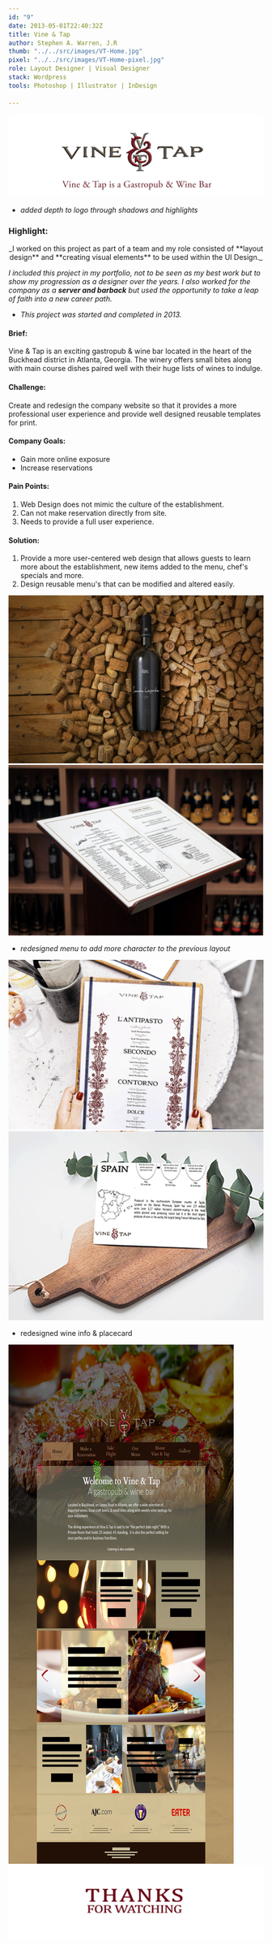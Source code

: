 ```yaml
---
id: "9"
date: 2013-05-01T22:40:32Z
title: Vine & Tap
author: Stephen A. Warren, J.R
thumb: "../../src/images/VT-Home.jpg"
pixel: "../../src/images/VT-Home-pixel.jpg"
role: Layout Designer | Visual Designer
stack: Wordpress
tools: Photoshop | Illustrator | InDesign

---
```

![](../../src/images/VT-Home.png)

* _added depth to logo through shadows and highlights_

### **Highlight:**

<p style="text-align: center;">
_I worked on this project as part of a team and my role consisted of **layout design** and **creating visual elements** to be used within the UI Design._

_I included this project in my portfolio, not to be seen as my best work but to show my progression as a designer over the years. I also worked for the company as a **server and barback** but used the opportunity to take a leap of faith into a new career path._

* _This project was started and completed in 2013._

#### **Brief:**

Vine & Tap is an exciting gastropub & wine bar located in the heart of the Buckhead district in Atlanta, Georgia. The winery offers small bites along with main course dishes paired well with their huge lists of wines to indulge.

#### **Challenge:**

Create and redesign the company website so that it provides a more professional user experience and provide well designed reusable templates for print.

#### **Company Goals:**

* Gain more online exposure
* Increase reservations

#### **Pain Points:**

1. Web Design does not mimic the culture of the establishment.
2. Can not make reservation directly from site.
3. Needs to provide a full user experience.

#### **Solution:**

1. Provide a more user-centered web design that allows guests to learn more about the establishment, new items added to the menu, chef's specials and more.
2. Design reusable menu's that can be modified and altered easily.
  </p>

![](../../src/images/VT-bottle.jpg)
![](../../src/images/VT-menu.png)

* _redesigned menu to add more character to the previous layout_

![](../../src/images/VT-course-menu.png)
![](../../src/images/VT-drink-menu.png)

* redesigned wine info & placecard

![](../../src/images/VT-Home.jpg)
![](../../src/images/VT-thanks.jpg)